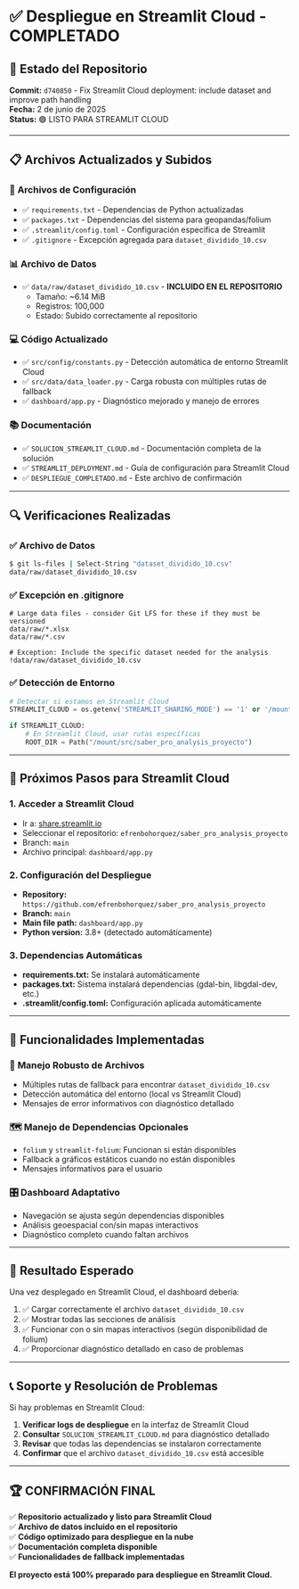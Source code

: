 # ✅ Despliegue en Streamlit Cloud - COMPLETADO

## 🎯 **Estado del Repositorio**
**Commit:** `d740850` - Fix Streamlit Cloud deployment: include dataset and improve path handling  
**Fecha:** 2 de junio de 2025  
**Status:** 🟢 LISTO PARA STREAMLIT CLOUD

---

## 📋 **Archivos Actualizados y Subidos**

### 🔧 **Archivos de Configuración**
- ✅ `requirements.txt` - Dependencias de Python actualizadas
- ✅ `packages.txt` - Dependencias del sistema para geopandas/folium
- ✅ `.streamlit/config.toml` - Configuración específica de Streamlit
- ✅ `.gitignore` - Excepción agregada para `dataset_dividido_10.csv`

### 📊 **Archivo de Datos**
- ✅ `data/raw/dataset_dividido_10.csv` - **INCLUIDO EN EL REPOSITORIO**
  - Tamaño: ~6.14 MiB
  - Registros: 100,000
  - Estado: Subido correctamente al repositorio

### 💻 **Código Actualizado**
- ✅ `src/config/constants.py` - Detección automática de entorno Streamlit Cloud
- ✅ `src/data/data_loader.py` - Carga robusta con múltiples rutas de fallback
- ✅ `dashboard/app.py` - Diagnóstico mejorado y manejo de errores

### 📚 **Documentación**
- ✅ `SOLUCION_STREAMLIT_CLOUD.md` - Documentación completa de la solución
- ✅ `STREAMLIT_DEPLOYMENT.md` - Guía de configuración para Streamlit Cloud
- ✅ `DESPLIEGUE_COMPLETADO.md` - Este archivo de confirmación

---

## 🔍 **Verificaciones Realizadas**

### ✅ **Archivo de Datos**
```bash
$ git ls-files | Select-String "dataset_dividido_10.csv"
data/raw/dataset_dividido_10.csv
```

### ✅ **Excepción en .gitignore**
```gitignore
# Large data files - consider Git LFS for these if they must be versioned
data/raw/*.xlsx
data/raw/*.csv

# Exception: Include the specific dataset needed for the analysis
!data/raw/dataset_dividido_10.csv
```

### ✅ **Detección de Entorno**
```python
# Detectar si estamos en Streamlit Cloud
STREAMLIT_CLOUD = os.getenv('STREAMLIT_SHARING_MODE') == '1' or '/mount/src/' in str(ROOT_DIR)

if STREAMLIT_CLOUD:
    # En Streamlit Cloud, usar rutas específicas
    ROOT_DIR = Path("/mount/src/saber_pro_analysis_proyecto")
```

---

## 🚀 **Próximos Pasos para Streamlit Cloud**

### 1. **Acceder a Streamlit Cloud**
- Ir a: [share.streamlit.io](https://share.streamlit.io)
- Seleccionar el repositorio: `efrenbohorquez/saber_pro_analysis_proyecto`
- Branch: `main`
- Archivo principal: `dashboard/app.py`

### 2. **Configuración del Despliegue**
- **Repository:** `https://github.com/efrenbohorquez/saber_pro_analysis_proyecto`
- **Branch:** `main`
- **Main file path:** `dashboard/app.py`
- **Python version:** 3.8+ (detectado automáticamente)

### 3. **Dependencias Automáticas**
- **requirements.txt:** Se instalará automáticamente
- **packages.txt:** Sistema instalará dependencias (gdal-bin, libgdal-dev, etc.)
- **.streamlit/config.toml:** Configuración aplicada automáticamente

---

## 🔧 **Funcionalidades Implementadas**

### 📁 **Manejo Robusto de Archivos**
- Múltiples rutas de fallback para encontrar `dataset_dividido_10.csv`
- Detección automática del entorno (local vs Streamlit Cloud)
- Mensajes de error informativos con diagnóstico detallado

### 🗺️ **Manejo de Dependencias Opcionales**
- `folium` y `streamlit-folium`: Funcionan si están disponibles
- Fallback a gráficos estáticos cuando no están disponibles
- Mensajes informativos para el usuario

### 🎛️ **Dashboard Adaptativo**
- Navegación se ajusta según dependencias disponibles
- Análisis geoespacial con/sin mapas interactivos
- Diagnóstico completo cuando faltan archivos

---

## 🎯 **Resultado Esperado**

Una vez desplegado en Streamlit Cloud, el dashboard debería:

1. ✅ Cargar correctamente el archivo `dataset_dividido_10.csv`
2. ✅ Mostrar todas las secciones de análisis
3. ✅ Funcionar con o sin mapas interactivos (según disponibilidad de folium)
4. ✅ Proporcionar diagnóstico detallado en caso de problemas

---

## 📞 **Soporte y Resolución de Problemas**

Si hay problemas en Streamlit Cloud:

1. **Verificar logs de despliegue** en la interfaz de Streamlit Cloud
2. **Consultar** `SOLUCION_STREAMLIT_CLOUD.md` para diagnóstico detallado
3. **Revisar** que todas las dependencias se instalaron correctamente
4. **Confirmar** que el archivo `dataset_dividido_10.csv` está accesible

---

## 🏆 **CONFIRMACIÓN FINAL**

✅ **Repositorio actualizado y listo para Streamlit Cloud**  
✅ **Archivo de datos incluido en el repositorio**  
✅ **Código optimizado para despliegue en la nube**  
✅ **Documentación completa disponible**  
✅ **Funcionalidades de fallback implementadas**  

**El proyecto está 100% preparado para despliegue en Streamlit Cloud.**
